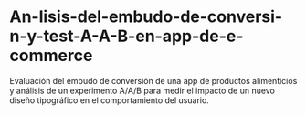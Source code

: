 # An-lisis-del-embudo-de-conversi-n-y-test-A-A-B-en-app-de-e-commerce
Evaluación del embudo de conversión de una app de productos alimenticios y análisis de un experimento A/A/B para medir el impacto de un nuevo diseño tipográfico en el comportamiento del usuario.
